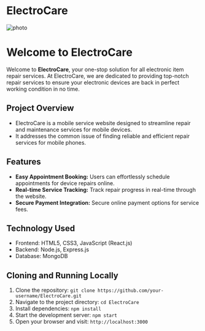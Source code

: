 # ElectroCare

![photo](https://i.ibb.co/gWTT4zM/Screenshot-2024-05-15-153702.png)

# Welcome to ElectroCare

Welcome to **ElectroCare**, your one-stop solution for all electronic item repair services. At ElectroCare, we are dedicated to providing top-notch repair services to ensure your electronic devices are back in perfect working condition in no time.

## Project Overview
- ElectroCare is a mobile service website designed to streamline repair and maintenance services for mobile devices.
- It addresses the common issue of finding reliable and efficient repair services for mobile phones.

## Features
- **Easy Appointment Booking:** Users can effortlessly schedule appointments for device repairs online.
- **Real-time Service Tracking:** Track repair progress in real-time through the website.
- **Secure Payment Integration:** Secure online payment options for service fees.

## Technology Used
- Frontend: HTML5, CSS3, JavaScript (React.js)
- Backend: Node.js, Express.js
- Database: MongoDB

## Cloning and Running Locally
1. Clone the repository: `git clone https://github.com/your-username/ElectroCare.git`
2. Navigate to the project directory: `cd ElectroCare`
3. Install dependencies: `npm install`
4. Start the development server: `npm start`
5. Open your browser and visit: `http://localhost:3000`

